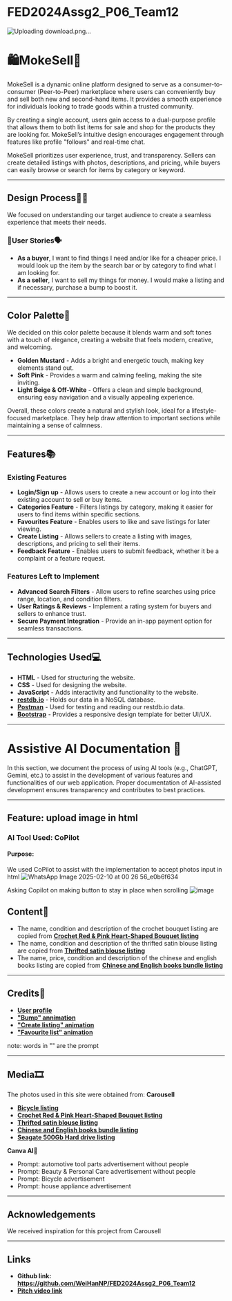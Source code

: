 # FED2024Assg2_P06_Team12
![Uploading download.png…]()

# 🛍MokeSell🛒

MokeSell is a dynamic online platform designed to serve as a consumer-to-consumer (Peer-to-Peer) marketplace where users can conveniently buy and sell both new and second-hand items. It provides a smooth experience for individuals looking to trade goods within a trusted community.

By creating a single account, users gain access to a dual-purpose profile that allows them to both list items for sale and shop for the products they are looking for. MokeSell’s intuitive design encourages engagement through features like profile "follows" and real-time chat.

MokeSell prioritizes user experience, trust, and transparency. Sellers can create detailed listings with photos, descriptions, and pricing, while buyers can easily browse or search for items by category or keyword.

---

## Design Process🧑‍🎨

We focused on understanding our target audience to create a seamless experience that meets their needs.

### 👥User Stories🗣

- **As a buyer**, I want to find things I need and/or like for a cheaper price. I would look up the item by the search bar or by category to find what I am looking for.
- **As a seller**, I want to sell my things for money. I would make a listing and if necessary, purchase a bump to boost it.

---

## Color Palette🎨

We decided on this color palette because it blends warm and soft tones with a touch of elegance, creating a website that feels modern, creative, and welcoming.

- **Golden Mustard** - Adds a bright and energetic touch, making key elements stand out.
- **Soft Pink** - Provides a warm and calming feeling, making the site inviting.
- **Light Beige & Off-White** - Offers a clean and simple background, ensuring easy navigation and a visually appealing experience.

Overall, these colors create a natural and stylish look, ideal for a lifestyle-focused marketplace. They help draw attention to important sections while maintaining a sense of calmness.

---

## Features📚

### Existing Features

- **Login/Sign up** - Allows users to create a new account or log into their existing account to sell or buy items.
- **Categories Feature** - Filters listings by category, making it easier for users to find items within specific sections.
- **Favourites Feature** - Enables users to like and save listings for later viewing.
- **Create Listing** - Allows sellers to create a listing with images, descriptions, and pricing to sell their items.
- **Feedback Feature** - Enables users to submit feedback, whether it be a complaint or a feature request.

### Features Left to Implement

- **Advanced Search Filters** - Allow users to refine searches using price range, location, and condition filters.
- **User Ratings & Reviews** - Implement a rating system for buyers and sellers to enhance trust.
- **Secure Payment Integration** - Provide an in-app payment option for seamless transactions.

---

## Technologies Used💻
- **HTML** - Used for structuring the website.
- **CSS** - Used for designing the website.
- **JavaScript** - Adds interactivity and functionality to the website.
- **[restdb.io](https://restdb.io/)** - Holds our data in a NoSQL database.
- **[Postman](https://www.postman.com/)** - Used for testing and reading our restdb.io data.
- **[Bootstrap](https://getbootstrap.com/)** - Provides a responsive design template for better UI/UX.

---

# Assistive AI Documentation 🦾

In this section, we document the process of using AI tools (e.g., ChatGPT, Gemini, etc.) to assist in the development of various features and functionalities of our web application. Proper documentation of AI-assisted development ensures transparency and contributes to best practices.

---

## Feature: upload image in html

### AI Tool Used: **CoPilot**  
#### Purpose:  
We used CoPilot to assist with the implementation to accept photos input in html
![WhatsApp Image 2025-02-10 at 00 26 56_e0b6f634](https://github.com/user-attachments/assets/ad8f818e-bdc1-4f18-a751-6747a9b50c5a)

Asking Copilot on making button to stay in place when scrolling
![image](https://github.com/user-attachments/assets/5227d951-4874-488b-aa54-a907b550b42e)




## Content📰
- The name, condition and description of the crochet bouquet listing are copied from **[Crochet Red & Pink Heart-Shaped Bouquet listing](https://www.carousell.sg/p/%E3%80%90valentine%E2%80%99s-day%E3%80%91crochet-red-pink-heart-shaped-flowers-bouquet-1344828258/?t-id=v_BfQA2Oa9_1736929626038&t-referrer_browse_type=seller&t-referrer_page_type=profile&t-referrer_request_id=rFwrCfyZ1H1eruQo&t-tap_index=1)**
- The name, condition and description of the thrifted satin blouse listing are copied from **[Thrifted satin blouse listing](https://www.carousell.sg/p/thrifted-satin-blouse-1335946114/?t-id=v_BfQA2Oa9_1736929626038&t-referrer_browse_type=search_results&t-referrer_page_type=search&t-referrer_request_id=H0gOfQMAKRnze8MI&t-referrer_search_query=satin%20blouse&t-referrer_search_query_source=ss_dropdown&t-referrer_sort_by=popular&t-tap_index=38)**
- The name, price, condition and description of the chinese and english books listing are copied from **[Chinese and English books bundle listing](https://www.carousell.sg/p/chinese-and-english-books-bundle-1350905503/?_branch_match_id=1336137529690192879&_branch_referrer=H4sIAAAAAAAAA8soKSkottLXT04syi8tTs3J0UssKNDLyczL1ndJcQ7Ot6zM8wpMsq8rSk1LLSrKzEuPTyrKLy9OLbJ1TUlPBQBEnbG0PgAAAA%3D%3D&utm_campaign=share-listing&utm_medium=sharing&utm_source=share-copy-link)**

---

## Credits🫡
- **[User profile](https://bbbootstrap.com/snippets/bootstrap-sidebar-user-profile-62301382)**
- **["Bump" annimation](https://lottiefiles.com/free-animation/bulkbump-icon-150x150-6Tw6NuiRQb)**
- **["Create listing" animation](https://lottiefiles.com/free-animation/create-web-pxRCy73KkW)**
- **["Favourite list" animation](https://lottiefiles.com/free-animation/added-to-favourite-yiEN0NoQbO)**

note: words in "" are the prompt

---

## Media🎞
The photos used in this site were obtained from:
**Carousell**
- **[Bicycle listing](https://www.carousell.sg/p/foldable-bicycle-1349529111/?t-id=v_BfQA2Oa9_1736929626038&t-referrer=category_homescreen&t-referrer_browse_type=trending&t-referrer_page_type=homepage&t-referrer_request_id=b8SU7cbPo3AZc6RY&t-referrer_source=homepage)**
- **[Crochet Red & Pink Heart-Shaped Bouquet listing](https://www.carousell.sg/p/%E3%80%90valentine%E2%80%99s-day%E3%80%91crochet-red-pink-heart-shaped-flowers-bouquet-1344828258/?t-id=v_BfQA2Oa9_1736929626038&t-referrer_browse_type=seller&t-referrer_page_type=profile&t-referrer_request_id=rFwrCfyZ1H1eruQo&t-tap_index=1)**
- **[Thrifted satin blouse listing](https://www.carousell.sg/p/thrifted-satin-blouse-1335946114/?t-id=v_BfQA2Oa9_1736929626038&t-referrer_browse_type=search_results&t-referrer_page_type=search&t-referrer_request_id=H0gOfQMAKRnze8MI&t-referrer_search_query=satin%20blouse&t-referrer_search_query_source=ss_dropdown&t-referrer_sort_by=popular&t-tap_index=38)**
- **[Chinese and English books bundle listing](https://www.carousell.sg/p/chinese-and-english-books-bundle-1350905503/?_branch_match_id=1336137529690192879&_branch_referrer=H4sIAAAAAAAAA8soKSkottLXT04syi8tTs3J0UssKNDLyczL1ndJcQ7Ot6zM8wpMsq8rSk1LLSrKzEuPTyrKLy9OLbJ1TUlPBQBEnbG0PgAAAA%3D%3D&utm_campaign=share-listing&utm_medium=sharing&utm_source=share-copy-link)**
- **[Seagate 500Gb Hard drive listing](https://www.carousell.sg/p/seagate-500gb-2-5-inch-hard-drive-1325720682/?t-id=v_BfQA2Oa9_1736929626038&t-referrer_browse_type=search_results&t-referrer_page_type=search&t-referrer_request_id=wt_0HUidI8tPYJDQ&t-referrer_search_query=Hard%20drive%20500gb&t-referrer_search_query_source=direct_search&t-referrer_sort_by=popular&t-tap_index=11)**

**Canva AI**🤖
- Prompt: automotive tool parts advertisement without people
- Prompt: Beauty & Personal Care advertisement without people
- Prompt: Bicycle advertisement
- Prompt: house appliance advertisement

---

## Acknowledgements
We received inspiration for this project from Carousell

---

## Links
- **Github link: https://github.com/WeiHanNP/FED2024Assg2_P06_Team12**
- **[Pitch video link](https://drive.google.com/file/d/11x13BVdgtbMJU8b4E3YFCtpS2xADfep-/view?usp=drivesdk)**
